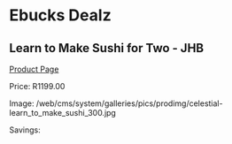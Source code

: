 
# Ebucks Dealz
## Learn to Make Sushi for Two - JHB
[Product Page](https://www.ebucks.com/web/shop/productSelected.do?prodId=212795162&catId=714893646)

Price: R1199.00

Image: /web/cms/system/galleries/pics/prodimg/celestial-learn_to_make_sushi_300.jpg

Savings: 


	